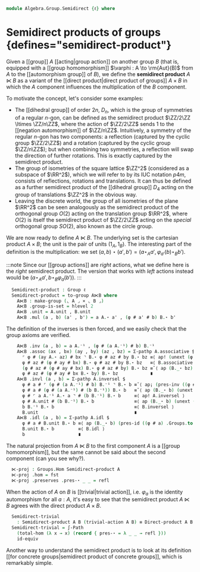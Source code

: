 <!--
```agda
open import Algebra.Group.Cat.FinitelyComplete
open import Algebra.Group.Cat.Base
open import Algebra.Group.Action
open import Algebra.Group

open import Cat.Prelude

open is-group-hom
open make-group
```
-->

```agda
module Algebra.Group.Semidirect {ℓ} where
```

# Semidirect products of groups {defines="semidirect-product"}

Given a [[group]] $A$ [[acting|group action]] on another group $B$ (that is,
equipped with a [[group homomorphism]] $\varphi : A \to \rm{Aut}(B)$ from $A$ to
the [[automorphism group]] of $B$), we define the **semidirect product**
$A \ltimes B$ as a variant of the [[direct product|direct product of groups]] $A \times B$ in which
the $A$ component influences the multiplication of the $B$ component.

To motivate the concept, let's consider some examples:

- The [[dihedral group]] of order $2n$, $D_n$, which is the group of
  symmetries of a regular $n$-gon, can be defined as the semidirect product
  $\ZZ/2\ZZ \ltimes \ZZ/n\ZZ$, where the action of $\ZZ/2\ZZ$ sends $1$
  to the [[negation automorphism]] of $\ZZ/n\ZZ$. Intuitively, a symmetry
  of the regular $n$-gon has two components: a reflection (captured by the
  cyclic group $\ZZ/2\ZZ$) and a rotation (captured by the cyclic group $\ZZ/n\ZZ$);
  but when combining two symmetries, a reflection will swap the direction
  of further rotations. This is exactly captured by the semidirect product.
- The group of isometries of the square lattice $\ZZ^2$ (considered
  as a subspace of $\RR^2$), which we will refer to by its IUC notation
  $p4m$, consists of reflections, rotations and translations. It can thus
  be defined as a further semidirect product of the [[dihedral group]]
  $D_4$ acting on the group of translations $\ZZ^2$ in the obvious way.
- Leaving the discrete world, the group of all isometries of the plane
  $\RR^2$ can be seen analogously as the semidirect product of the
  orthogonal group $O(2)$ acting on the translation group $\RR^2$, where
  $O(2)$ is itself the semidirect product of $\ZZ/2\ZZ$ acting on the
  _special_ orthogonal group $SO(2)$, also known as the circle group.

<!--
```agda
module _ (A : Group ℓ) (B : Group ℓ) (φ : Action (Groups ℓ) A B) where
  private
    module A = Group-on (A .snd)
    module B = Group-on (B .snd)
```
-->

We are now ready to define $A \ltimes B$. The underlying set is the
cartesian product $A \times B$; the unit is the pair of units
$(1_A, 1_B)$. The interesting part of the definition is the multiplication:
we set $(a, b) \star (a', b') = (a \star_A a', \varphi_{a'}(b) \star_B b')$.

:::note
Since our [[group actions]] are _right_ actions, what we define here
is the _right_ semidirect product. The version that works with _left_
actions instead would be $(a \star_A a', b \star_B \varphi_{a}(b'))$.
:::

```agda
  Semidirect-product : Group ℓ
  Semidirect-product = to-group A⋉B where
    A⋉B : make-group (⌞ A ⌟ × ⌞ B ⌟)
    A⋉B .group-is-set = hlevel 2
    A⋉B .unit = A.unit , B.unit
    A⋉B .mul (a , b) (a' , b') = a A.⋆ a' , (φ # a' # b) B.⋆ b'
```

The definition of the inverses is then forced, and we easily check that
the group axioms are verified.

```agda
    A⋉B .inv (a , b) = a A.⁻¹ , (φ # (a A.⁻¹) # b) B.⁻¹
    A⋉B .assoc (ax , bx) (ay , by) (az , bz) = Σ-pathp A.associative $
      ⌜ φ # (ay A.⋆ az) # bx ⌝ B.⋆ φ # az # by B.⋆ bz ≡⟨ ap! (unext (φ .preserves .pres-⋆ _ _) _) ⟩
      φ # az # (φ # ay # bx) B.⋆ φ # az # by B.⋆ bz   ≡⟨ B.associative ⟩
      (φ # az # (φ # ay # bx) B.⋆ φ # az # by) B.⋆ bz ≡˘⟨ ap (B._⋆ bz) ((φ # az) .Groups.to .preserves .pres-⋆ _ _) ⟩
      φ # az # (φ # ay # bx B.⋆ by) B.⋆ bz            ∎
    A⋉B .invl (a , b) = Σ-pathp A.inversel $
      φ # a # ⌜ (φ # (a A.⁻¹) # b) B.⁻¹ ⌝ B.⋆ b ≡˘⟨ ap¡ (pres-inv ((φ # _) .Groups.to .preserves)) ⟩
      φ # a # (φ # (a A.⁻¹) # (b B.⁻¹)) B.⋆ b   ≡˘⟨ ap (B._⋆ b) (unext (pres-⋆ (φ .preserves) _ _) _) ⟩
      φ # ⌜ a A.⁻¹ A.⋆ a ⌝ # (b B.⁻¹) B.⋆ b     ≡⟨ ap! A.inversel ⟩
      φ # A.unit # (b B.⁻¹) B.⋆ b               ≡⟨ ap (B._⋆ b) (unext (pres-id (φ .preserves)) _) ⟩
      b B.⁻¹ B.⋆ b                              ≡⟨ B.inversel ⟩
      B.unit                                    ∎
    A⋉B .idl (a , b) = Σ-pathp A.idl $
      φ # a # B.unit B.⋆ b ≡⟨ ap (B._⋆ b) (pres-id ((φ # a) .Groups.to .preserves)) ⟩
      B.unit B.⋆ b         ≡⟨ B.idl ⟩
      b                    ∎
```

The natural projection from $A \ltimes B$ to the first component $A$ is
a [[group homomorphism]], but the same cannot be said about the second
component (can you see why?).

```agda
  ⋉-proj : Groups.Hom Semidirect-product A
  ⋉-proj .hom = fst
  ⋉-proj .preserves .pres-⋆ _ _ = refl
```

When the action of $A$ on $B$ is [[trivial|trivial action]], i.e. $\varphi_a$ is the
identity automorphism for all $a : A$, it's easy to see that the
semidirect product $A \ltimes B$ agrees with the direct product
$A \times B$.

<!--
```agda
module _ (A : Group ℓ) (B : Group ℓ) where
  private
    module A = Group-on (A .snd)
    module B = Group-on (B .snd)
```
-->

```agda
  Semidirect-trivial
    : Semidirect-product A B (trivial-action A B) ≡ Direct-product A B
  Semidirect-trivial = ∫-Path
    (total-hom (λ x → x) (record { pres-⋆ = λ _ _ → refl }))
    id-equiv
```

Another way to understand the semidirect product is to look at its
definition [[for concrete groups|semidirect product of concrete groups]],
which is remarkably simple.
